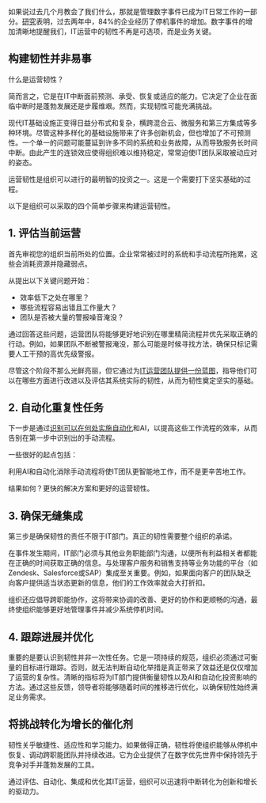 如果说过去几个月教会了我们什么，那就是管理数字事件已成为IT日常工作的一部分。[研究](https://opengear.com/press-releases/84-of-businesses-report-rising-network-outages-over-past-two-years/)表明，过去两年中，84%的企业经历了停机事件的增加。数字事件的增加清晰地提醒我们，IT运营中的韧性不再是可选项，而是业务关键。

## **构建韧性并非易事**

什么是运营韧性？

简而言之，它是在IT中断面前预测、承受、恢复或适应的能力。它决定了企业在面临中断时是蓬勃发展还是步履维艰。然而，实现韧性可能充满挑战。

现代IT基础设施正变得日益分布式和复杂，横跨混合云、微服务和第三方集成等多种环境。尽管这种多样化的基础设施带来了许多创新机会，但也增加了不可预测性。一个单一的问题可能蔓延到许多不同的系统和业务故障，从而导致服务长时间中断。由此产生的连锁效应使得组织难以维持稳定，常常迫使IT团队采取被动应对的姿态。

运营韧性是组织可以进行的最明智的投资之一。这是一个需要打下坚实基础的过程。

以下是组织可以采取的四个简单步骤来构建运营韧性。

## **1. 评估当前运营**

首先审视您的组织当前所处的位置。企业常常被过时的系统和手动流程所拖累，这些会消耗资源并隐藏弱点。

从提出以下关键问题开始：

* 效率低下之处在哪里？
* 哪些流程容易出错且工作量大？
* 团队是否被大量的警报噪音淹没？

通过回答这些问题，运营团队将能够更好地识别在哪里精简流程并优先采取正确的行动。例如，如果团队不断被警报淹没，那么可能是时候寻找方法，确保只标记需要人工干预的高优先级警报。

尽管这个阶段不那么光鲜亮丽，但它通过为[IT运营团队提供一份蓝图](https://thenewstack.io/how-ai-and-automation-can-improve-operational-resiliency/)，指导他们可以在哪些方面进行改进以及评估其系统实际的韧性，从而为韧性奠定坚实的基础。

## **2. 自动化重复性任务**

下一步是通过[识别可以在何处实施自动化](https://thenewstack.io/five-ways-process-automation-can-streamline-itops/)和AI，以提高这些工作流程的效率，从而告别在第一步中识别出的手动流程。

一些很好的起点包括：

利用AI和自动化消除手动流程将使IT团队更智能地工作，而不是更辛苦地工作。

结果如何？更快的解决方案和更好的运营韧性。

## **3. 确保无缝集成**

第三步是确保韧性的责任不限于IT部门。真正的韧性需要整个组织的承诺。

在事件发生期间，IT部门必须与其他业务职能部门沟通，以便所有利益相关者都能在正确的时间获取正确的信息。与处理客户服务和销售支持等业务功能的平台（如Zendesk、Salesforce或SAP）集成至关重要。例如，如果面向客户的团队缺乏向客户提供适当状态更新的信息，他们的工作效率就会大打折扣。

组织还应倡导跨职能协作，这将带来协调的改善、更好的协作和更顺畅的沟通，最终使组织能够更好地管理事件并减少系统停机时间。

## **4. 跟踪进展并优化**

重要的是要认识到韧性并非一次性任务。它是一项持续的规范，组织必须通过可衡量的目标进行跟踪。否则，就无法判断自动化举措是真正带来了效益还是仅仅增加了运营的复杂性。清晰的指标将为IT部门提供衡量韧性以及AI和自动化投资影响的方法。通过这些反馈，领导者将能够随着时间的推移进行优化，以确保韧性始终满足业务需求。

## **将挑战转化为增长的催化剂**

韧性关乎敏捷性、适应性和学习能力。如果做得正确，韧性将使组织能够从停机中恢复、调动跨职能团队并持续改进。它为企业提供了在数字优先世界中保持领先于竞争对手并蓬勃发展的工具。

通过评估、自动化、集成和优化其IT运营，组织可以迅速将中断转化为创新和增长的驱动力。